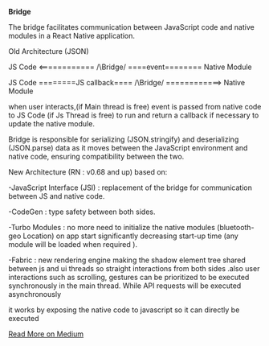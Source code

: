 **Bridge**

The bridge facilitates communication between JavaScript code and native modules in a React Native application.

Old Architecture (JSON)

JS Code <============ /\Bridge\/ ====event======== Native Module

JS Code ========JS callback==== /\Bridge\/ ============> Native Module

when user interacts,(if Main thread is free) event is passed from native code to JS Code (if Js Thread is free) to run and return a callback if necessary to update the native module.

Bridge is responsible for serializing (JSON.stringify) and deserializing (JSON.parse) data as it moves between the JavaScript environment and native code, ensuring compatibility between the two.

New Architecture (RN : v0.68 and up) based on:

-JavaScript Interface (JSI) : replacement of the bridge for communication between JS and native code.

-CodeGen : type safety between both sides.

-Turbo Modules : no more need to initialize the native modules (bluetooth-geo Location) on app start significantly decreasing start-up time (any module will be loaded when required ).

-Fabric : new rendering engine making the shadow element tree shared between js and ui threads so straight interactions from both sides .also user interactions such as scrolling, gestures can be prioritized to be executed synchronously in the main thread. While API requests will be executed asynchronously

it works by exposing the native code to javascript so it can directly be executed

[Read More on Medium](https://medium.com/@mishraabhishek.11/react-native-new-architecture-937c76547b29)

